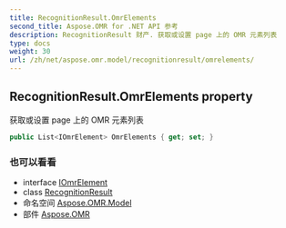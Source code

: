 ```yaml
---
title: RecognitionResult.OmrElements
second_title: Aspose.OMR for .NET API 参考
description: RecognitionResult 财产. 获取或设置 page 上的 OMR 元素列表
type: docs
weight: 30
url: /zh/net/aspose.omr.model/recognitionresult/omrelements/
---
```

## RecognitionResult.OmrElements property

获取或设置 page 上的 OMR 元素列表

```csharp
public List<IOmrElement> OmrElements { get; set; }
```

### 也可以看看

* interface [IOmrElement](../../iomrelement/)
* class [RecognitionResult](../)
* 命名空间 [Aspose.OMR.Model](../../recognitionresult/)
* 部件 [Aspose.OMR](../../../)


